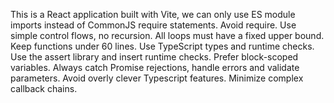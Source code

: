 This is a React application built with Vite, we can only use ES module imports instead of CommonJS require statements. Avoid require.
Use simple control flows, no recursion.
All loops must have a fixed upper bound.
Keep functions under 60 lines.
Use TypeScript types and runtime checks. Use the assert library and insert runtime checks.
Prefer block-scoped variables.
Always catch Promise rejections, handle errors and validate parameters.
Avoid overly clever Typescript features.
Minimize complex callback chains.